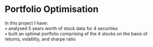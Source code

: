 # Portfolio Optimisation

In this project I have: <br />
• analysed 5 years worth of stock data for 4 securities <br />
• built an optimal portfolio comprising of the 4 stocks on the basis of returns, volatility, and sharpe ratio 
